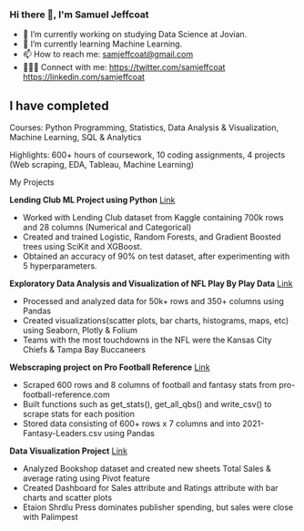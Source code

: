 ### Hi there 👋, I'm Samuel Jeffcoat 
- 🔭 I’m currently working on studying Data Science at Jovian. 
- 🌱 I’m currently learning Machine Learning. 
- 📫 How to reach me: samjeffcoat@gmail.com
- 👨🏻‍💻 Connect with me: https://twitter.com/samjeffcoat https://linkedin.com/samjeffcoat

## I have completed

Courses: Python Programming, Statistics, Data Analysis & Visualization, Machine Learning, SQL & Analytics

Highlights: 600+ hours of coursework, 10 coding assignments, 4 projects (Web scraping, EDA, Tableau, Machine Learning)

My Projects

**Lending Club ML Project using Python** [Link](https://jovian.ai/samjeffcoat/lending-club-ml-project)
  - Worked with Lending Club dataset from Kaggle containing 700k rows and 28 columns (Numerical and Categorical)
  - Created and trained Logistic, Random Forests, and Gradient Boosted trees using SciKit and XGBoost.
  - Obtained an accuracy of 90% on test dataset, after experimenting with 5 hyperparameters.

**Exploratory Data Analysis and Visualization of NFL Play By Play Data** [Link](https://jovian.ai/samjeffcoat/data-analysis-nfl)
  - Processed and analyzed data for 50k+ rows and 350+ columns using Pandas
  - Created visualizations(scatter plots, bar charts, histograms, maps, etc) using Seaborn, Plotly & Folium
  - Teams with the most touchdowns in the NFL were the Kansas City Chiefs & Tampa Bay Buccaneers
  
**Webscraping project on Pro Football Reference** [Link](https://jovian.ai/samjeffcoat/web-scraping-profootballreference)
  - Scraped 600 rows and 8 columns of football and fantasy stats from pro-football-reference.com
  - Built functions such as get_stats(), get_all_qbs() and write_csv() to scrape stats for each position
  - Stored data consisting of 600+ rows x 7 columns and into 2021-Fantasy-Leaders.csv using Pandas

**Data Visualization Project** [Link](https://public.tableau.com/app/profile/sam.jeffcoat/viz/BookshopDashboard_16587801136720/Dashboard1)
  - Analyzed Bookshop dataset and created new sheets Total Sales & average rating using Pivot feature
  - Created Dashboard for Sales attribute and Ratings attribute with bar charts and scatter plots
  - Etaion Shrdlu Press dominates publisher spending, but sales were close with Palimpest
  
    
<!--
**samjeffcoat/samjeffcoat** is a ✨ _special_ ✨ repository because its `README.md` (this file) appears on your GitHub profile.

Here are some ideas to get you started:

🔭 I’m currently working on studying Data Science at Jovian. 
🌱 I’m currently learning Machine Learning. 
- 👯 I’m looking to collaborate on ...
- 🤔 I’m looking for help with ...
- 💬 Ask me about ...
- 📫 How to reach me: ...
- 😄 Pronouns: ...
- ⚡ Fun fact: ...


-->

